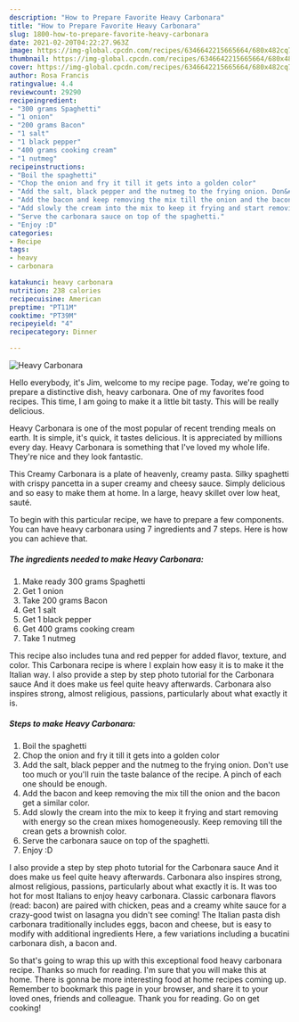 ```yaml
---
description: "How to Prepare Favorite Heavy Carbonara"
title: "How to Prepare Favorite Heavy Carbonara"
slug: 1800-how-to-prepare-favorite-heavy-carbonara
date: 2021-02-20T04:22:27.963Z
image: https://img-global.cpcdn.com/recipes/6346642215665664/680x482cq70/heavy-carbonara-recipe-main-photo.jpg
thumbnail: https://img-global.cpcdn.com/recipes/6346642215665664/680x482cq70/heavy-carbonara-recipe-main-photo.jpg
cover: https://img-global.cpcdn.com/recipes/6346642215665664/680x482cq70/heavy-carbonara-recipe-main-photo.jpg
author: Rosa Francis
ratingvalue: 4.4
reviewcount: 29290
recipeingredient:
- "300 grams Spaghetti"
- "1 onion"
- "200 grams Bacon"
- "1 salt"
- "1 black pepper"
- "400 grams cooking cream"
- "1 nutmeg"
recipeinstructions:
- "Boil the spaghetti"
- "Chop the onion and fry it till it gets into a golden color"
- "Add the salt, black pepper and the nutmeg to the frying onion. Don&#39;t use too much or you&#39;ll ruin the taste balance of the recipe. A pinch of each one should be enough."
- "Add the bacon and keep removing the mix till the onion and the bacon get a similar color."
- "Add slowly the cream into the mix to keep it frying and start removing with energy so the crean mixes homogeneously. Keep removing till the crean gets a brownish color."
- "Serve the carbonara sauce on top of the spaghetti."
- "Enjoy :D"
categories:
- Recipe
tags:
- heavy
- carbonara

katakunci: heavy carbonara 
nutrition: 238 calories
recipecuisine: American
preptime: "PT11M"
cooktime: "PT39M"
recipeyield: "4"
recipecategory: Dinner

---
```



![Heavy Carbonara](https://img-global.cpcdn.com/recipes/6346642215665664/680x482cq70/heavy-carbonara-recipe-main-photo.jpg)

Hello everybody, it's Jim, welcome to my recipe page. Today, we're going to prepare a distinctive dish, heavy carbonara. One of my favorites food recipes. This time, I am going to make it a little bit tasty. This will be really delicious.

Heavy Carbonara is one of the most popular of recent trending meals on earth. It is simple, it's quick, it tastes delicious. It is appreciated by millions every day. Heavy Carbonara is something that I've loved my whole life. They're nice and they look fantastic.

This Creamy Carbonara is a plate of heavenly, creamy pasta. Silky spaghetti with crispy pancetta in a super creamy and cheesy sauce. Simply delicious and so easy to make them at home. In a large, heavy skillet over low heat, sauté.


To begin with this particular recipe, we have to prepare a few components. You can have heavy carbonara using 7 ingredients and 7 steps. Here is how you can achieve that.

<!--inarticleads1-->

##### The ingredients needed to make Heavy Carbonara:

1. Make ready 300 grams Spaghetti
1. Get 1 onion
1. Take 200 grams Bacon
1. Get 1 salt
1. Get 1 black pepper
1. Get 400 grams cooking cream
1. Take 1 nutmeg


This recipe also includes tuna and red pepper for added flavor, texture, and color. This Carbonara recipe is where I explain how easy it is to make it the Italian way. I also provide a step by step photo tutorial for the Carbonara sauce And it does make us feel quite heavy afterwards. Carbonara also inspires strong, almost religious, passions, particularly about what exactly it is. 

<!--inarticleads2-->

##### Steps to make Heavy Carbonara:

1. Boil the spaghetti
1. Chop the onion and fry it till it gets into a golden color
1. Add the salt, black pepper and the nutmeg to the frying onion. Don&#39;t use too much or you&#39;ll ruin the taste balance of the recipe. A pinch of each one should be enough.
1. Add the bacon and keep removing the mix till the onion and the bacon get a similar color.
1. Add slowly the cream into the mix to keep it frying and start removing with energy so the crean mixes homogeneously. Keep removing till the crean gets a brownish color.
1. Serve the carbonara sauce on top of the spaghetti.
1. Enjoy :D


I also provide a step by step photo tutorial for the Carbonara sauce And it does make us feel quite heavy afterwards. Carbonara also inspires strong, almost religious, passions, particularly about what exactly it is. It was too hot for most Italians to enjoy heavy carbonara. Classic carbonara flavors (read: bacon) are paired with chicken, peas and a creamy white sauce for a crazy-good twist on lasagna you didn&#39;t see coming! The Italian pasta dish carbonara traditionally includes eggs, bacon and cheese, but is easy to modify with additional ingredients Here, a few variations including a bucatini carbonara dish, a bacon and. 

So that's going to wrap this up with this exceptional food heavy carbonara recipe. Thanks so much for reading. I'm sure that you will make this at home. There is gonna be more interesting food at home recipes coming up. Remember to bookmark this page in your browser, and share it to your loved ones, friends and colleague. Thank you for reading. Go on get cooking!
